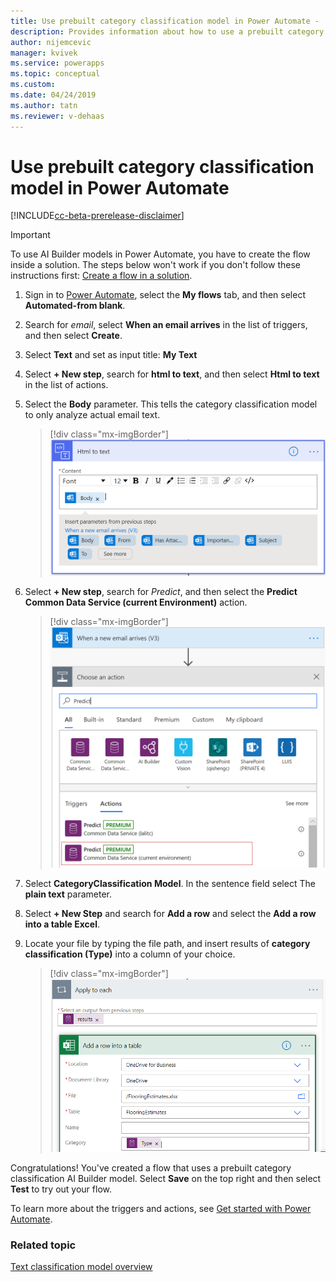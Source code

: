 ```yaml
---
title: Use prebuilt category classification model in Power Automate -  AI Builder | Microsoft Docs
description: Provides information about how to use a prebuilt category classification AI Builder model in Power Automate.
author: nijemcevic
manager: kvivek
ms.service: powerapps
ms.topic: conceptual
ms.custom: 
ms.date: 04/24/2019
ms.author: tatn
ms.reviewer: v-dehaas
---
```


# Use prebuilt category classification model in Power Automate


[!INCLUDE[cc-beta-prerelease-disclaimer](./includes/cc-beta-prerelease-disclaimer.md)]

> [!IMPORTANT]
 > To use AI Builder models in Power Automate, you have to create the flow inside a solution. The steps below won't work if you don't follow these instructions first: [Create a flow in a solution](/flow/create-flow-solution).

1. Sign in to [Power Automate](https://flow.microsoft.com/), select the **My flows** tab, and then select **Automated-from blank**.

1. Search for *email*, select **When an email arrives** in the list of triggers, and then select **Create**.
1. Select **Text** and set as input title: **My Text**
1. Select **+ New step**, search for **html to text**, and then select **Html to text** in the list of actions.
1. Select the **Body** parameter.  This tells the category classification model to only analyze actual email text.

    > [!div class="mx-imgBorder"]
    > ![HTML to text](media/flow-html-text.png "HTML to text")

1. Select **+ New step**, search for *Predict*, and then select the  **Predict Common Data Service (current Environment)**  action.

    > [!div class="mx-imgBorder"]
    > ![Choose an action](media/flow-choose-action.png "Choose an action")

1. Select **CategoryClassification Model**. In the sentence field select The **plain text** parameter.
1. Select **+ New Step** and search for **Add a row** and select the **Add a row into a table Excel**.
1. Locate your file by typing the file path, and insert results of **category classification (Type)** into a column of your choice.

    > [!div class="mx-imgBorder"]
    > ![Add a rowinto a table screen](media/flow-add-row.png "Add a row into a table screen")


Congratulations! You've created a flow that uses a prebuilt category classification AI Builder model. Select **Save** on the top right and then select **Test** to try out your flow.

To learn more about the triggers and actions, see [Get started with Power Automate](/flow/getting-started).

### Related topic

[Text classification model overview](text-classification-overview.md)
